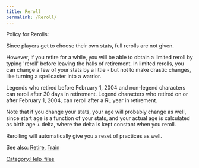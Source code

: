 ```yaml
---
title: Reroll
permalink: /Reroll/
---
```


Policy for Rerolls:

Since players get to choose their own stats, full rerolls are not given.

However, if you retire for a while, you will be able to obtain a limited
reroll by typing 'reroll' before leaving the halls of retirement. In
limited rerolls, you can change a few of your stats by a little - but
not to make drastic changes, like turning a spellcaster into a warrior.

Legends who retired before February 1, 2004 and non-legend characters
can reroll after 30 days in retirement. Legend characters who retired on
or after February 1, 2004, can reroll after a RL year in retirement.

Note that if you change your stats, your age will probably change as
well, since start age is a function of your stats, and your actual age
is calculated as birth age + delta, where the delta is kept constant
when you reroll.

Rerolling will automatically give you a reset of practices as well.

See also: [Retire](Retire "wikilink"), [Train](Train "wikilink")

[Category:Help_files](Category:Help_files "wikilink")